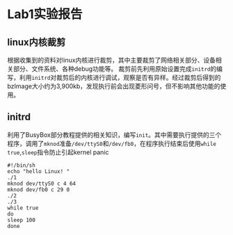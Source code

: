 Lab1实验报告
======

linux内核裁剪
-----
根据收集到的资料对linux内核进行裁剪，其中主要裁剪了网络相关部分、设备相关部分、文件系统、各种debug功能等。
裁剪前先利用原始设置完成`initrd`的编写，利用`initrd`对裁剪后的内核进行调试，观察是否有异样。经过裁剪后得到的bzImage大小约为3,900kb，发现执行前会出现菱形问号，但不影响其他功能的使用。

initrd
------
利用了BusyBox部分教程提供的相关知识，编写`init`。其中需要执行提供的三个程序，调用了`mknod`准备`/dev/ttyS0`和`/dev/fb0`，在程序执行结束后使用`while true`,`sleep`指令防止引起kernel panic
```
#!/bin/sh
echo "hello Linux! "
./1
mknod dev/ttyS0 c 4 64
mknod dev/fb0 c 29 0
./2
./3
while true
do
sleep 100
done

```
